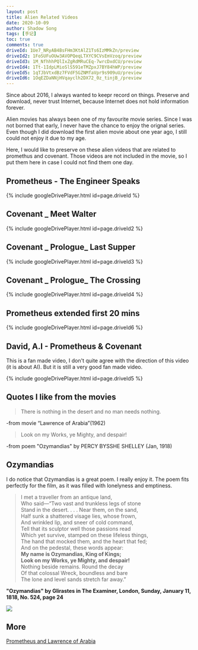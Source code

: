 ```yaml
---
layout: post
title: Alien Related Videos
date: 2020-10-09
author: Shadow Song
tags: [手记]
toc: true
comments: true
driveId: 1Ue7_NRyAB4BsFHm3KtAlZ1Ts6IzMMkZn/preview
driveId2: 1FoSUFuOUw3AVOPQeqLTXYC9CVsEmVzoq/preview
driveId3: 1M_NfhhhPQlIxZgRdMRuCEq-7wrcDxdCU/preview
driveId4: 1Tt-1IdpLMioSlS591eTMZpxJ7BY84hWP/preview
driveId5: 1qTJbVtxdBz7FVdF5GZNMfaVpr9s909uU/preview
driveId6: 1OqEZDaNNjHVqayclh2DX72_0z_tinjB_/preview
---
```


Since about 2016, I always wanted to keepr record on things. Preserve and download, never trust Internet, because Internet does not hold information forever. 

Alien movies has always been one of my favourite movie series. Since I was not borned that early, I never have the chance to enjoy the orignal series. Even though I did download the first alien movie about one year ago, I still could not enjoy it due to my age. 

Here, I would like to preserve on these alien videos that are related to promethus and covenant. Those videos are not included in the movie, so I put them here in case I could not find them one day. 

## Prometheus - The Engineer Speaks

{% include googleDrivePlayer.html id=page.driveId %}

## Covenant _ Meet Walter

{% include googleDrivePlayer.html id=page.driveId2 %}

## Covenant _ Prologue_ Last Supper 

{% include googleDrivePlayer.html id=page.driveId3 %}


## Covenant _ Prologue_ The Crossing

{% include googleDrivePlayer.html id=page.driveId4 %}

## Prometheus extended first 20 mins


{% include googleDrivePlayer.html id=page.driveId6 %}

## David, A.I  - Prometheus & Covenant

This is a fan made video, I don't quite agree with the direction of this video (it is about AI). But it is still a very good fan made video. 

{% include googleDrivePlayer.html id=page.driveId5 %}

## Quotes I like from the movies

> There is nothing in the desert and no man needs nothing.

-from movie  “Lawrence of Arabia”(1962)

> Look on my Works, ye Mighty, and despair!

-from poem "Ozymandias" by PERCY BYSSHE SHELLEY (Jan, 1918)

## Ozymandias

I do notice that Ozymandias is a great poem. I really enjoy it. The poem fits perfectly for the film, as it was filled with lonelyness and emptiness. 

> I met a traveller from an antique land,  
> Who said—“Two vast and trunkless legs of stone  
> Stand in the desert. . . . Near them, on the sand,  
> Half sunk a shattered visage lies, whose frown,  
> And wrinkled lip, and sneer of cold command,  
> Tell that its sculptor well those passions read  
> Which yet survive, stamped on these lifeless things,  
> The hand that mocked them, and the heart that fed;  
> And on the pedestal, these words appear:  
> **My name is Ozymandias, King of Kings;**  
> **Look on my Works, ye Mighty, and despair!**  
> Nothing beside remains. Round the decay  
> Of that colossal Wreck, boundless and bare  
> The lone and level sands stretch far away.”  


**"Ozymandias" by Glirastes in The Examiner, London, Sunday, January 11, 1818, No. 524, page 24**

![](https://upload.wikimedia.org/wikipedia/en/7/77/Ozymandias_The_Examiner_1818.jpg)

## More

[Prometheus and Lawrence of Arabia](https://duckofminerva.com/2012/06/prometheus-and-lawrence-of-arabia.html)



